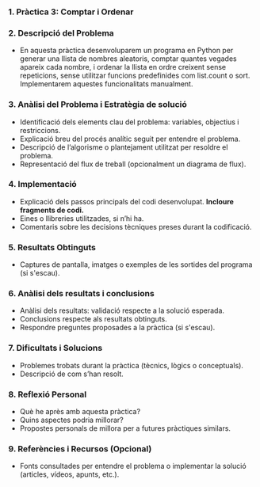 ### 1. Pràctica 3: Comptar i Ordenar

### 2. Descripció del Problema

- En aquesta pràctica desenvoluparem un programa en Python per generar una llista de nombres aleatoris, comptar quantes vegades apareix cada nombre, i ordenar la llista en ordre creixent sense repeticions, sense utilitzar funcions predefinides com list.count o sort. Implementarem aquestes funcionalitats manualment.

### 3. Anàlisi del Problema i Estratègia de solució

- Identificació dels elements clau del problema: variables, objectius i restriccions.
- Explicació breu del procés analític seguit per entendre el problema.
- Descripció de l’algorisme o plantejament utilitzat per resoldre el problema.
- Representació del flux de treball (opcionalment un diagrama de flux).

### 4. Implementació

- Explicació dels passos principals del codi desenvolupat. **Incloure fragments de codi.**
- Eines o llibreries utilitzades, si n’hi ha.
- Comentaris sobre les decisions tècniques preses durant la codificació.

### 5. Resultats Obtinguts

- Captures de pantalla, imatges o exemples de les sortides del programa (si s'escau).

### 6. Anàlisi dels resultats i conclusions

- Anàlisi dels resultats: validació respecte a la solució esperada.
- Conclusions respecte als resultats obtinguts.
- Respondre preguntes proposades a la pràctica (si s'escau).

### 7. Dificultats i Solucions

- Problemes trobats durant la pràctica (tècnics, lògics o conceptuals).
- Descripció de com s’han resolt.

### 8. Reflexió Personal

- Què he après amb aquesta pràctica?
- Quins aspectes podria millorar?
- Propostes personals de millora per a futures pràctiques similars.

### 9. Referències i Recursos (Opcional)

- Fonts consultades per entendre el problema o implementar la solució (articles, vídeos, apunts, etc.).
